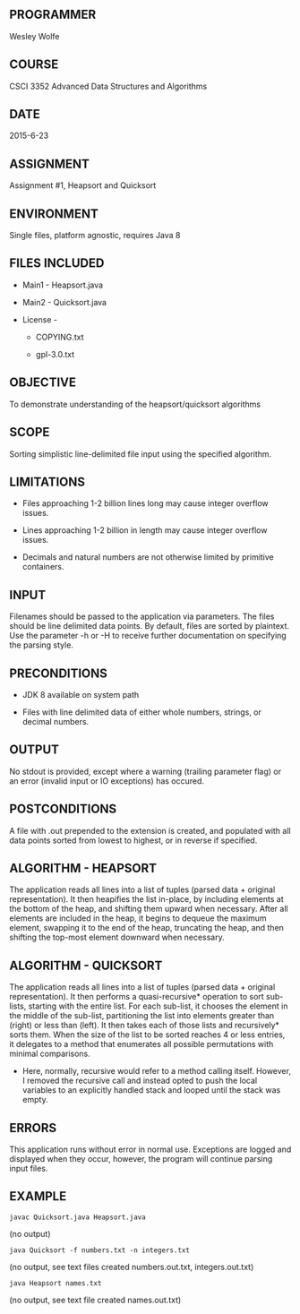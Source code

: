 ## PROGRAMMER

Wesley Wolfe

## COURSE

CSCI 3352 Advanced Data Structures and Algorithms

## DATE

2015-6-23

## ASSIGNMENT

Assignment #1, Heapsort and Quicksort

## ENVIRONMENT

Single files, platform agnostic, requires Java 8

## FILES INCLUDED

* Main1 - Heapsort.java
* Main2 - Quicksort.java

* License -

  * COPYING.txt

  * gpl-3.0.txt

## OBJECTIVE

To demonstrate understanding of the heapsort/quicksort algorithms

## SCOPE

Sorting simplistic line-delimited file input using the specified algorithm.

## LIMITATIONS

* Files approaching 1-2 billion lines long may cause integer overflow issues.

* Lines approaching 1-2 billion in length may cause integer overflow issues.

* Decimals and natural numbers are not otherwise limited by primitive
containers.

## INPUT

Filenames should be passed to the application via parameters. The files should
be line delimited data points. By default, files are sorted by plaintext. Use
the parameter -h or -H to receive further documentation on specifying the
parsing style.

## PRECONDITIONS

* JDK 8 available on system path

* Files with line delimited data of either whole numbers, strings, or decimal
numbers.

## OUTPUT

No stdout is provided, except where a warning (trailing parameter flag) or an
error (invalid input or IO exceptions) has occured.

## POSTCONDITIONS

A file with .out prepended to the extension is created, and populated with all
data points sorted from lowest to highest, or in reverse if specified.

## ALGORITHM - HEAPSORT

The application reads all lines into a list of tuples (parsed data + original
representation). It then heapifies the list in-place, by including elements at
the bottom of the heap, and shifting them upward when necessary. After all
elements are included in the heap, it begins to dequeue the maximum element,
swapping it to the end of the heap, truncating the heap, and then shifting the
top-most element downward when necessary.

## ALGORITHM - QUICKSORT

The application reads all lines into a list of tuples (parsed data + original
representation). It then performs a quasi-recursive* operation to sort sub-
lists, starting with the entire list. For each sub-list, it chooses the
element in the middle of the sub-list, partitioning the list into elements
greater than (right) or less than (left). It then takes each of those lists
and recursively* sorts them. When the size of the list to be sorted reaches 4
or less entries, it delegates to a method that enumerates all possible
permutations with minimal comparisons.

* Here, normally, recursive would refer to a method calling itself. However,
I removed the recursive call and instead opted to push the local variables to
an explicitly handled stack and looped until the stack was empty.

## ERRORS

This application runs without error in normal use. Exceptions are logged and
displayed when they occur, however, the program will continue parsing input
files.

## EXAMPLE

    javac Quicksort.java Heapsort.java

(no output)
    

    java Quicksort -f numbers.txt -n integers.txt

(no output, see text files created numbers.out.txt, integers.out.txt)
    

    java Heapsort names.txt

(no output, see text file created names.out.txt)
    
